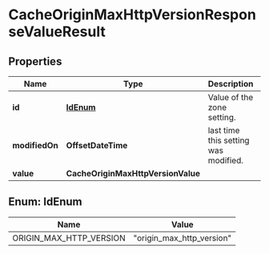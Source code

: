 

# CacheOriginMaxHttpVersionResponseValueResult


## Properties

| Name | Type | Description | Notes |
|------------ | ------------- | ------------- | -------------|
|**id** | [**IdEnum**](#IdEnum) | Value of the zone setting. |  |
|**modifiedOn** | **OffsetDateTime** | last time this setting was modified. |  [readonly] |
|**value** | **CacheOriginMaxHttpVersionValue** |  |  |



## Enum: IdEnum

| Name | Value |
|---- | -----|
| ORIGIN_MAX_HTTP_VERSION | &quot;origin_max_http_version&quot; |



